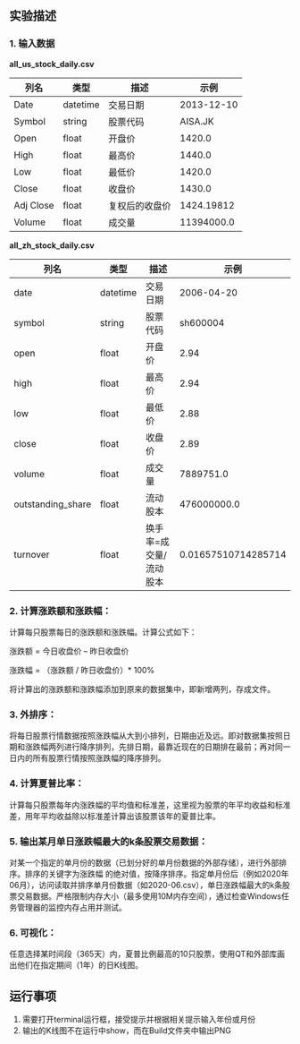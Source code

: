 ## 实验描述

### 1. 输入数据

**all_us_stock_daily.csv**

| **列名**  | **类型** | **描述**       | **示例**   |
| --------- | -------- | -------------- | ---------- |
| Date      | datetime | 交易日期       | 2013-12-10 |
| Symbol    | string   | 股票代码       | AISA.JK    |
| Open      | float    | 开盘价         | 1420.0     |
| High      | float    | 最高价         | 1440.0     |
| Low       | float    | 最低价         | 1420.0     |
| Close     | float    | 收盘价         | 1430.0     |
| Adj Close | float    | 复权后的收盘价 | 1424.19812 |
| Volume    | float    | 成交量         | 11394000.0 |

**all_zh_stock_daily.csv**

| **列名**          | **类型** | **描述**               | **示例**            |
| ----------------- | -------- | ---------------------- | ------------------- |
| date              | datetime | 交易日期               | 2006-04-20          |
| symbol            | string   | 股票代码               | sh600004            |
| open              | float    | 开盘价                 | 2.94                |
| high              | float    | 最高价                 | 2.94                |
| low               | float    | 最低价                 | 2.88                |
| close             | float    | 收盘价                 | 2.89                |
| volume            | float    | 成交量                 | 7889751.0           |
| outstanding_share | float    | 流动股本               | 476000000.0         |
| turnover          | float    | 换手率=成交量/流动股本 | 0.01657510714285714 |

### 2. 计算涨跌额和涨跌幅：

计算每只股票每日的涨跌额和涨跌幅。计算公式如下：

涨跌额 = 今日收盘价 – 昨日收盘价

涨跌幅 = （涨跌额 / 昨日收盘价）* 100%

将计算出的涨跌额和涨跌幅添加到原来的数据集中，即新增两列，存成文件。

### 3. 外排序：

将每日股票行情数据按照涨跌幅从大到小排列，日期由近及远。即对数据集按照日期和涨跌幅两列进行降序排列，先排日期，最靠近现在的日期排在最前；再对同一日内的所有股票行情按照涨跌幅的降序排列。

### 4. 计算夏普比率：

计算每只股票每年内涨跌幅的平均值和标准差，这里视为股票的年平均收益和标准差，用年平均收益除以标准差计算出该股票该年的夏普比率。

### 5. 输出某月单日涨跌幅最大的k条股票交易数据：

对某一个指定的单月份的数据（已划分好的单月份数据的外部存储），进行外部排序。排序的关键字为涨跌幅 的绝对值，按降序排序。指定单月份后（例如2020年06月），访问读取并排序单月份数据（如2020-06.csv），单日涨跌幅最大的k条股票交易数据。严格限制内存大小（最多使用10M内存空间），通过检查Windows任务管理器的监控内存占用并测试。

### 6. 可视化：

任意选择某时间段（365天）内，夏普比例最高的10只股票，使用QT和外部库画出他们在指定期间（1年）的日K线图。 



## 运行事项

1. 需要打开terminal运行框，接受提示并根据相关提示输入年份或月份
2. 输出的K线图不在运行中show，而在Build文件夹中输出PNG

